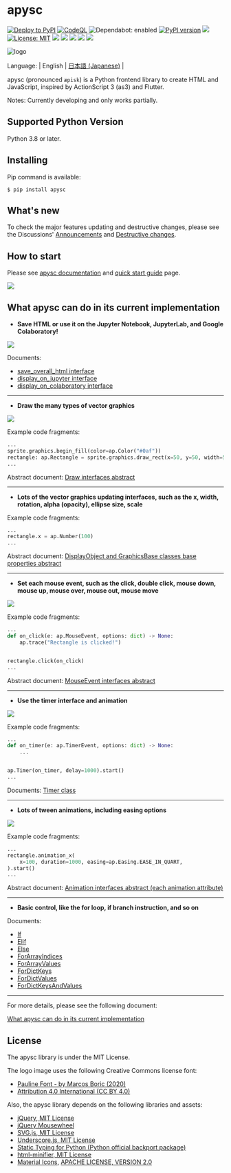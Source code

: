 # apysc

[![Deploy to PyPI](https://github.com/simon-ritchie/apysc/actions/workflows/deploy_to_pypi.yml/badge.svg)](https://github.com/simon-ritchie/apysc/actions/workflows/deploy_to_pypi.yml)
[![CodeQL](https://github.com/simon-ritchie/apysc/actions/workflows/codeql_analysis.yml/badge.svg)](https://github.com/simon-ritchie/apysc/actions/workflows/codeql_analysis.yml)
![Dependabot: enabled](https://img.shields.io/badge/Dependabot-enabled-brightgreen)
[![PyPI version](https://badge.fury.io/py/apysc.svg)](https://badge.fury.io/py/apysc)
![](https://img.shields.io/badge/code%20style-black-black?labelColor=gray)
[![License: MIT](https://img.shields.io/badge/License-MIT-brightgreen.svg)](https://github.com/simon-ritchie/apysc/blob/main/LICENSE)
![](https://byob.yarr.is/simon-ritchie/apysc/passing_unit_test_python_versions)
![](https://byob.yarr.is/simon-ritchie/apysc/unit_tests_coverage)
![](https://byob.yarr.is/simon-ritchie/apysc/passing_unit_tests_num)
![](https://byob.yarr.is/simon-ritchie/apysc/passing_doctests_num)
![](https://byob.yarr.is/simon-ritchie/apysc/passing_lints)


![logo](https://github.com/simon-ritchie/apysc/blob/main/assets/logo_v1/logo_small_v1.png)

Language: | English | [日本語 (Japanese)](https://github.com/simon-ritchie/apysc/blob/main/README_JP.md) |

apysc (pronounced `æpisk`) is a Python frontend library to create HTML and JavaScript, inspired by ActionScript 3 (as3) and Flutter.

Notes: Currently developing and only works partially.

## Supported Python Version

Python 3.8 or later.

## Installing

Pip command is available:

```
$ pip install apysc
```

## What's new

To check the major features updating and destructive changes, please see the Discussions' [Announcements](https://github.com/simon-ritchie/apysc/discussions/categories/announcements) and [Destructive changes](https://github.com/simon-ritchie/apysc/discussions/categories/destructive-changes).

## How to start

Please see [apysc documentation](https://simon-ritchie.github.io/apysc/en/index.html) and [quick start guide](https://simon-ritchie.github.io/apysc/en/quick_start.html) page.

<a href="https://simon-ritchie.github.io/apysc/en/index.html"><img src="https://github.com/simon-ritchie/apysc/blob/main/assets/document_index_screenshot.png"></a>

## What apysc can do in its current implementation

- **Save HTML or use it on the Jupyter Notebook, JupyterLab, and Google Colaboratory!**

![](https://github.com/simon-ritchie/apysc/blob/main/assets/jupyterlab_interface.png)

Documents:

- [save_overall_html interface](https://simon-ritchie.github.io/apysc/en/save_overall_html.html)
- [display_on_jupyter interface](https://simon-ritchie.github.io/apysc/en/display_on_jupyter.html)
- [display_on_colaboratory interface](https://simon-ritchie.github.io/apysc/en/display_on_colaboratory.html)

---

- **Draw the many types of vector graphics**

![](https://github.com/simon-ritchie/apysc/blob/main/assets/vector_graphics_samples.png)

Example code fragments:

```py
...
sprite.graphics.begin_fill(color=ap.Color("#0af"))
rectangle: ap.Rectangle = sprite.graphics.draw_rect(x=50, y=50, width=50, height=50)
...
```

Abstract document: [Draw interfaces abstract](https://simon-ritchie.github.io/apysc/en/draw_interfaces_abstract.html)

---

- **Lots of the vector graphics updating interfaces, such as the x, width, rotation, alpha (opacity), ellipse size, scale**

Example code fragments:

```py
...
rectangle.x = ap.Number(100)
...
```

Abstract document: [DisplayObject and GraphicsBase classes base properties abstract](https://simon-ritchie.github.io/apysc/en/display_object_and_graphics_base_prop_abstract.html)

---

- **Set each mouse event, such as the click, double click, mouse down, mouse up, mouse over, mouse out, mouse move**

![](https://github.com/simon-ritchie/apysc/blob/main/assets/mouse_move.gif)

Example code fragments:

```py
...
def on_click(e: ap.MouseEvent, options: dict) -> None:
    ap.trace("Rectangle is clicked!")


rectangle.click(on_click)
...
```

Abstract document: [MouseEvent interfaces abstract](https://simon-ritchie.github.io/apysc/en/mouse_event_abstract.html)

---

- **Use the timer interface and animation**

![](https://github.com/simon-ritchie/apysc/blob/main/assets/rotation_and_alpha_animation.gif)

Example code fragments:

```py
...
def on_timer(e: ap.TimerEvent, options: dict) -> None:
    ...


ap.Timer(on_timer, delay=1000).start()
...
```

Documents: [Timer class](https://simon-ritchie.github.io/apysc/en/timer.html)

---

- **Lots of tween animations, including easing options**

[![](https://github.com/simon-ritchie/apysc/blob/main/assets/animation_interfaces_abstract.gif)](https://simon-ritchie.github.io/apysc/animation_interfaces_abstract.html)

Example code fragments:

```py
...
rectangle.animation_x(
    x=100, duration=1000, easing=ap.Easing.EASE_IN_QUART,
).start()
...
```

Abstract document: [Animation interfaces abstract (each animation attribute)](https://simon-ritchie.github.io/apysc/en/animation_interfaces_abstract.html)

---

- **Basic control, like the for loop, if branch instruction, and so on**

Documents:

- [If](https://simon-ritchie.github.io/apysc/en/if.html)
- [Elif](https://simon-ritchie.github.io/apysc/en/elif.html)
- [Else](https://simon-ritchie.github.io/apysc/en/else.html)
- [ForArrayIndices](https://simon-ritchie.github.io/apysc/en/for_array_indices.html)
- [ForArrayValues](https://simon-ritchie.github.io/apysc/en/for_array_values.html)
- [ForDictKeys](https://simon-ritchie.github.io/apysc/en/for_dict_keys.html)
- [ForDictValues](https://simon-ritchie.github.io/apysc/en/for_dict_values.html)
- [ForDictKeysAndValues](https://simon-ritchie.github.io/apysc/en/for_dict_keys_and_values.html)

---

For more details, please see the following document:

[What apysc can do in its current implementation](https://simon-ritchie.github.io/apysc/en/what_apysc_can_do.html)

## License

The apysc library is under the MIT License.

The logo image uses the following Creative Commons license font:

- [Pauline Font - by Marcos Boric (2020)](https://www.behance.net/gallery/94972757/Pauline-Font)
- [Attribution 4.0 International (CC BY 4.0)](https://creativecommons.org/licenses/by/4.0/deed.en)

Also, the apysc library depends on the following libraries and assets:

- [jQuery, MIT License](https://github.com/jquery/jquery/blob/main/LICENSE.txt)
- [jQuery Mousewheel](https://github.com/jquery/jquery-mousewheel/blob/main/LICENSE.txt)
- [SVG.js, MIT License](https://github.com/svgdotjs/svg.js/blob/master/LICENSE.txt)
- [Underscore.js, MIT License](https://github.com/jashkenas/underscore/blob/master/LICENSE)
- [Static Typing for Python (Python official backport package)](https://github.com/python/typing)
- [html-minifier, MIT License](https://github.com/Kaumer/html-minifier/blob/master/LICENSE)
- [Material Icons](https://fonts.google.com/icons?selected=Material+Icons:search:), [APACHE LICENSE, VERSION 2.0](https://www.apache.org/licenses/LICENSE-2.0.html)
